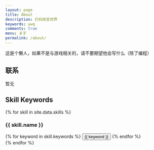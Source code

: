 ```yaml
---
layout: page
title: About
description: 打码改变世界
keywords: ywq
comments: true
menu: 关于
permalink: /about/
---
```




这是个懒人，如果不是与游戏相关的，请不要期望他会写什么（除了编程）



## 联系

暂无

## Skill Keywords

{% for skill in site.data.skills %}
### {{ skill.name }}
<div class="btn-inline">
{% for keyword in skill.keywords %}
<button class="btn btn-outline" type="button">{{ keyword }}</button>
{% endfor %}
</div>
{% endfor %}

